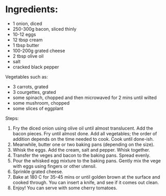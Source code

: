 # Ingredients:

 * 1 onion, diced
 * 250-300g bacon, sliced thinly
 * 10-12 eggs
 * 12 tbsp cream
 * 1 tbsp butter
 * 100-200g grated cheese
 * 2 tbsp olive oil
 * salt
 * cracked black pepper
  
 Vegetables such as:
 * 3 carrots, grated
 * 3 courgettes, grated
 * some spinach, chopped and then microwaved for 2 mins until wilted
 * some mushroom, chopped
 * some slices of eggplant
 
 
Steps:
  1. Fry the diced onion using olive oil until almost translucent. Add the bacon pieces. Fry until almost done. Add all vegetables; the order of addition depends on the time needed to cook. Cook until done-ish.
  2. Meanwhile, butter one or two baking pans (depending on the size).
  3. Whisk the eggs. Add the cream, salt and pepper. Whisk together.
  4. Transfer the veges and bacon to the baking pans. Spread evenly.
  5. Pour the whisked egg mixture to the baking pans. Gently mix the vege with eggs using fingers or other utensil.
  6. Sprinkle grated cheese.
  7. Bake at 180 C for 35-45 mins or until golden brown at the surface and cooked through. You can insert a knife, and see if it comes out clean.
  8. Enjoy! You can serve with some cherry tomatoes.
